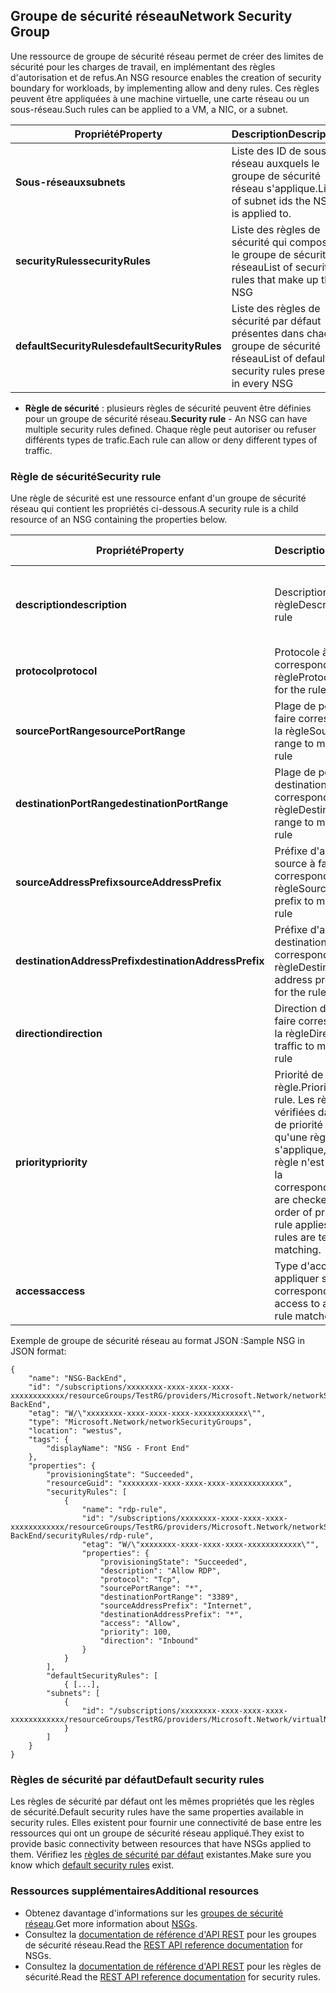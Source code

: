 ## <a name="network-security-group"></a><span data-ttu-id="069e3-101">Groupe de sécurité réseau</span><span class="sxs-lookup"><span data-stu-id="069e3-101">Network Security Group</span></span>
<span data-ttu-id="069e3-102">Une ressource de groupe de sécurité réseau permet de créer des limites de sécurité pour les charges de travail, en implémentant des règles d'autorisation et de refus.</span><span class="sxs-lookup"><span data-stu-id="069e3-102">An NSG resource enables the creation of security boundary for workloads, by implementing allow and deny rules.</span></span> <span data-ttu-id="069e3-103">Ces règles peuvent être appliquées à une machine virtuelle, une carte réseau ou un sous-réseau.</span><span class="sxs-lookup"><span data-stu-id="069e3-103">Such rules can be applied to a VM, a NIC, or a subnet.</span></span>

| <span data-ttu-id="069e3-104">Propriété</span><span class="sxs-lookup"><span data-stu-id="069e3-104">Property</span></span> | <span data-ttu-id="069e3-105">Description</span><span class="sxs-lookup"><span data-stu-id="069e3-105">Description</span></span> | <span data-ttu-id="069e3-106">Exemples de valeurs</span><span class="sxs-lookup"><span data-stu-id="069e3-106">Sample values</span></span> |
| --- | --- | --- |
| <span data-ttu-id="069e3-107">**Sous-réseaux**</span><span class="sxs-lookup"><span data-stu-id="069e3-107">**subnets**</span></span> |<span data-ttu-id="069e3-108">Liste des ID de sous-réseau auxquels le groupe de sécurité réseau s'applique.</span><span class="sxs-lookup"><span data-stu-id="069e3-108">List of subnet ids the NSG is applied to.</span></span> |<span data-ttu-id="069e3-109">/subscriptions/xxxxxxxx-xxxx-xxxx-xxxx-xxxxxxxxxxxx/resourceGroups/TestRG/providers/Microsoft.Network/virtualNetworks/TestVNet/subnets/FrontEnd</span><span class="sxs-lookup"><span data-stu-id="069e3-109">/subscriptions/xxxxxxxx-xxxx-xxxx-xxxx-xxxxxxxxxxxx/resourceGroups/TestRG/providers/Microsoft.Network/virtualNetworks/TestVNet/subnets/FrontEnd</span></span> |
| <span data-ttu-id="069e3-110">**securityRules**</span><span class="sxs-lookup"><span data-stu-id="069e3-110">**securityRules**</span></span> |<span data-ttu-id="069e3-111">Liste des règles de sécurité qui composent le groupe de sécurité réseau</span><span class="sxs-lookup"><span data-stu-id="069e3-111">List of security rules that make up the NSG</span></span> |<span data-ttu-id="069e3-112">Voir [Règle de sécurité](#Security-rule) ci-dessous</span><span class="sxs-lookup"><span data-stu-id="069e3-112">See [Security rule](#Security-rule) below</span></span> |
| <span data-ttu-id="069e3-113">**defaultSecurityRules**</span><span class="sxs-lookup"><span data-stu-id="069e3-113">**defaultSecurityRules**</span></span> |<span data-ttu-id="069e3-114">Liste des règles de sécurité par défaut présentes dans chaque groupe de sécurité réseau</span><span class="sxs-lookup"><span data-stu-id="069e3-114">List of default security rules present in every NSG</span></span> |<span data-ttu-id="069e3-115">Voir [Règles de sécurité par défaut](#Default-security-rules) ci-dessous</span><span class="sxs-lookup"><span data-stu-id="069e3-115">See [Default security rules](#Default-security-rules) below</span></span> |

* <span data-ttu-id="069e3-116">**Règle de sécurité** : plusieurs règles de sécurité peuvent être définies pour un groupe de sécurité réseau.</span><span class="sxs-lookup"><span data-stu-id="069e3-116">**Security rule** - An NSG can have multiple security rules defined.</span></span> <span data-ttu-id="069e3-117">Chaque règle peut autoriser ou refuser différents types de trafic.</span><span class="sxs-lookup"><span data-stu-id="069e3-117">Each rule can allow or deny different types of traffic.</span></span>

### <a name="security-rule"></a><span data-ttu-id="069e3-118">Règle de sécurité</span><span class="sxs-lookup"><span data-stu-id="069e3-118">Security rule</span></span>
<span data-ttu-id="069e3-119">Une règle de sécurité est une ressource enfant d'un groupe de sécurité réseau qui contient les propriétés ci-dessous.</span><span class="sxs-lookup"><span data-stu-id="069e3-119">A security rule is a child resource of an NSG containing the properties below.</span></span>

| <span data-ttu-id="069e3-120">Propriété</span><span class="sxs-lookup"><span data-stu-id="069e3-120">Property</span></span> | <span data-ttu-id="069e3-121">Description</span><span class="sxs-lookup"><span data-stu-id="069e3-121">Description</span></span> | <span data-ttu-id="069e3-122">Exemples de valeurs</span><span class="sxs-lookup"><span data-stu-id="069e3-122">Sample values</span></span> |
| --- | --- | --- |
| <span data-ttu-id="069e3-123">**description**</span><span class="sxs-lookup"><span data-stu-id="069e3-123">**description**</span></span> |<span data-ttu-id="069e3-124">Description de la règle</span><span class="sxs-lookup"><span data-stu-id="069e3-124">Description for the rule</span></span> |<span data-ttu-id="069e3-125">Autoriser le trafic entrant pour toutes les machines virtuelles dans un sous-réseau X</span><span class="sxs-lookup"><span data-stu-id="069e3-125">Allow inbound traffic for all VMs in subnet X</span></span> |
| <span data-ttu-id="069e3-126">**protocol**</span><span class="sxs-lookup"><span data-stu-id="069e3-126">**protocol**</span></span> |<span data-ttu-id="069e3-127">Protocole à faire correspondre pour la règle</span><span class="sxs-lookup"><span data-stu-id="069e3-127">Protocol to match for the rule</span></span> |<span data-ttu-id="069e3-128">TCP, UDP ou *</span><span class="sxs-lookup"><span data-stu-id="069e3-128">TCP, UDP, or *</span></span> |
| <span data-ttu-id="069e3-129">**sourcePortRange**</span><span class="sxs-lookup"><span data-stu-id="069e3-129">**sourcePortRange**</span></span> |<span data-ttu-id="069e3-130">Plage de ports source à faire correspondre pour la règle</span><span class="sxs-lookup"><span data-stu-id="069e3-130">Source port range to match for the rule</span></span> |<span data-ttu-id="069e3-131">80, 100-200, *</span><span class="sxs-lookup"><span data-stu-id="069e3-131">80, 100-200, *</span></span> |
| <span data-ttu-id="069e3-132">**destinationPortRange**</span><span class="sxs-lookup"><span data-stu-id="069e3-132">**destinationPortRange**</span></span> |<span data-ttu-id="069e3-133">Plage de ports de destination à faire correspondre pour la règle</span><span class="sxs-lookup"><span data-stu-id="069e3-133">Destination port range to match for the rule</span></span> |<span data-ttu-id="069e3-134">80, 100-200, *</span><span class="sxs-lookup"><span data-stu-id="069e3-134">80, 100-200, *</span></span> |
| <span data-ttu-id="069e3-135">**sourceAddressPrefix**</span><span class="sxs-lookup"><span data-stu-id="069e3-135">**sourceAddressPrefix**</span></span> |<span data-ttu-id="069e3-136">Préfixe d'adresse source à faire correspondre pour la règle</span><span class="sxs-lookup"><span data-stu-id="069e3-136">Source address prefix to match for the rule</span></span> |<span data-ttu-id="069e3-137">10.10.10.1, 10.10.10.0/24, VirtualNetwork</span><span class="sxs-lookup"><span data-stu-id="069e3-137">10.10.10.1, 10.10.10.0/24, VirtualNetwork</span></span> |
| <span data-ttu-id="069e3-138">**destinationAddressPrefix**</span><span class="sxs-lookup"><span data-stu-id="069e3-138">**destinationAddressPrefix**</span></span> |<span data-ttu-id="069e3-139">Préfixe d'adresse de destination à faire correspondre pour la règle</span><span class="sxs-lookup"><span data-stu-id="069e3-139">Destination address prefix to match for the rule</span></span> |<span data-ttu-id="069e3-140">10.10.10.1, 10.10.10.0/24, VirtualNetwork</span><span class="sxs-lookup"><span data-stu-id="069e3-140">10.10.10.1, 10.10.10.0/24, VirtualNetwork</span></span> |
| <span data-ttu-id="069e3-141">**direction**</span><span class="sxs-lookup"><span data-stu-id="069e3-141">**direction**</span></span> |<span data-ttu-id="069e3-142">Direction du trafic à faire correspondre pour la règle</span><span class="sxs-lookup"><span data-stu-id="069e3-142">Direction of traffic to match for the rule</span></span> |<span data-ttu-id="069e3-143">entrant ou sortant</span><span class="sxs-lookup"><span data-stu-id="069e3-143">inbound or outbound</span></span> |
| <span data-ttu-id="069e3-144">**priority**</span><span class="sxs-lookup"><span data-stu-id="069e3-144">**priority**</span></span> |<span data-ttu-id="069e3-145">Priorité de la règle.</span><span class="sxs-lookup"><span data-stu-id="069e3-145">Priority for the rule.</span></span> <span data-ttu-id="069e3-146">Les règles sont vérifiées dans l'ordre de priorité ; une fois qu'une règle s'applique, plus aucune règle n'est testée pour la correspondance.</span><span class="sxs-lookup"><span data-stu-id="069e3-146">Rules are checked int he order of priority, once a rule applies, no more rules are tested for matching.</span></span> |<span data-ttu-id="069e3-147">10, 100, 65000</span><span class="sxs-lookup"><span data-stu-id="069e3-147">10, 100, 65000</span></span> |
| <span data-ttu-id="069e3-148">**access**</span><span class="sxs-lookup"><span data-stu-id="069e3-148">**access**</span></span> |<span data-ttu-id="069e3-149">Type d'accès à appliquer si la règle correspond</span><span class="sxs-lookup"><span data-stu-id="069e3-149">Type of access to apply if the rule matches</span></span> |<span data-ttu-id="069e3-150">autoriser ou refuser</span><span class="sxs-lookup"><span data-stu-id="069e3-150">allow or deny</span></span> |

<span data-ttu-id="069e3-151">Exemple de groupe de sécurité réseau au format JSON :</span><span class="sxs-lookup"><span data-stu-id="069e3-151">Sample NSG in JSON format:</span></span>

    {
        "name": "NSG-BackEnd",
        "id": "/subscriptions/xxxxxxxx-xxxx-xxxx-xxxx-xxxxxxxxxxxx/resourceGroups/TestRG/providers/Microsoft.Network/networkSecurityGroups/NSG-BackEnd",
        "etag": "W/\"xxxxxxxx-xxxx-xxxx-xxxx-xxxxxxxxxxxx\"",
        "type": "Microsoft.Network/networkSecurityGroups",
        "location": "westus",
        "tags": {
            "displayName": "NSG - Front End"
        },
        "properties": {
            "provisioningState": "Succeeded",
            "resourceGuid": "xxxxxxxx-xxxx-xxxx-xxxx-xxxxxxxxxxxx",
            "securityRules": [
                {
                    "name": "rdp-rule",
                    "id": "/subscriptions/xxxxxxxx-xxxx-xxxx-xxxx-xxxxxxxxxxxx/resourceGroups/TestRG/providers/Microsoft.Network/networkSecurityGroups/NSG-BackEnd/securityRules/rdp-rule",
                    "etag": "W/\"xxxxxxxx-xxxx-xxxx-xxxx-xxxxxxxxxxxx\"",
                    "properties": {
                        "provisioningState": "Succeeded",
                        "description": "Allow RDP",
                        "protocol": "Tcp",
                        "sourcePortRange": "*",
                        "destinationPortRange": "3389",
                        "sourceAddressPrefix": "Internet",
                        "destinationAddressPrefix": "*",
                        "access": "Allow",
                        "priority": 100,
                        "direction": "Inbound"
                    }
                }
            ],
            "defaultSecurityRules": [
                { [...],
            "subnets": [
                {
                    "id": "/subscriptions/xxxxxxxx-xxxx-xxxx-xxxx-xxxxxxxxxxxx/resourceGroups/TestRG/providers/Microsoft.Network/virtualNetworks/TestVNet/subnets/FrontEnd"
                }
            ]
        }
    }

### <a name="default-security-rules"></a><span data-ttu-id="069e3-152">Règles de sécurité par défaut</span><span class="sxs-lookup"><span data-stu-id="069e3-152">Default security rules</span></span>

<span data-ttu-id="069e3-153">Les règles de sécurité par défaut ont les mêmes propriétés que les règles de sécurité.</span><span class="sxs-lookup"><span data-stu-id="069e3-153">Default security rules have the same properties available in security rules.</span></span> <span data-ttu-id="069e3-154">Elles existent pour fournir une connectivité de base entre les ressources qui ont un groupe de sécurité réseau appliqué.</span><span class="sxs-lookup"><span data-stu-id="069e3-154">They exist to provide basic connectivity between resources that have NSGs applied to them.</span></span> <span data-ttu-id="069e3-155">Vérifiez les [règles de sécurité par défaut](../articles/virtual-network/virtual-networks-nsg.md#default-rules) existantes.</span><span class="sxs-lookup"><span data-stu-id="069e3-155">Make sure you know which [default security rules](../articles/virtual-network/virtual-networks-nsg.md#default-rules) exist.</span></span>

### <a name="additional-resources"></a><span data-ttu-id="069e3-156">Ressources supplémentaires</span><span class="sxs-lookup"><span data-stu-id="069e3-156">Additional resources</span></span>
* <span data-ttu-id="069e3-157">Obtenez davantage d'informations sur les [groupes de sécurité réseau](../articles/virtual-network/virtual-networks-nsg.md).</span><span class="sxs-lookup"><span data-stu-id="069e3-157">Get more information about [NSGs](../articles/virtual-network/virtual-networks-nsg.md).</span></span>
* <span data-ttu-id="069e3-158">Consultez la [documentation de référence d'API REST](https://msdn.microsoft.com/library/azure/mt163615.aspx) pour les groupes de sécurité réseau.</span><span class="sxs-lookup"><span data-stu-id="069e3-158">Read the [REST API reference documentation](https://msdn.microsoft.com/library/azure/mt163615.aspx) for NSGs.</span></span>
* <span data-ttu-id="069e3-159">Consultez la [documentation de référence d'API REST](https://msdn.microsoft.com/library/azure/mt163580.aspx) pour les règles de sécurité.</span><span class="sxs-lookup"><span data-stu-id="069e3-159">Read the [REST API reference documentation](https://msdn.microsoft.com/library/azure/mt163580.aspx) for security rules.</span></span>

